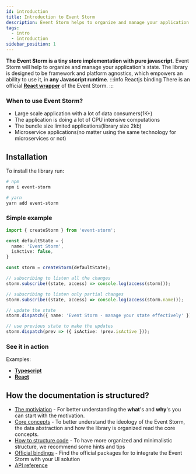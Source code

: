 ```yaml
---
id: introduction
title: Introduction to Event Storm
description: Event Storm helps to organize and manage your application's state. The library is designed to be framework and platform agnostics.
tags:
  - intro
  - introduction
sidebar_position: 1
---
```



**The Event Storm is a tiny store implementation with pure javascript.**
Event Storm will help to organize and manage your application's state. The library is designed to be framework and platform agnostics, which empowers an ability to use it, in **any Javascript runtime**.
:::info Reactjs binding
There is an official **[React wrapper](https://github.com/event-storm/react-event-storm)** of the Event Storm.
:::

### When to use Event Storm?

- Large scale application with a lot of data consumers(1K+)
- The application is doing a lot of CPU intensive computations
- The bundle size limited applications(library size 2kb)
- Microservice applications(no matter using the same technology for microservices or not)

## Installation

To install the library run:

```bash
# npm
npm i event-storm

# yarn
yarn add event-storm
```

### Simple example

```typescript
import { createStorm } from 'event-storm';

const defaultState = {
  name: 'Event Storm',
  isActive: false,
}

const storm = createStorm(defaultState);

// subscribing to listen all the changes
storm.subscribe((state, access) => console.log(access(storm)));

// subscribing to listen only partial changes
storm.subscribe((state, access) => console.log(access(storm.name)));

// update the state
storm.dispatch({ name: 'Event Storm - manage your state effectively' });

// use previous state to make the updates
storm.dispatch(prev => ({ isActive: !prev.isActive }));
```

### See it in action

Examples:

- [**Typescript**](https://codesandbox.io/s/beautiful-currying-bl9dv)
- [**React**](https://codesandbox.io/s/intelligent-http-iupz5)

## How the documentation is structured?

- [The motiviation](/docs/motivation) - For better understanding the **what**'s and **why**'s you can start with the motivation.
- [Core concepts](/docs/concepts/overview) - To better understand the ideology of the Event Storm, the data abstraction and how the library is organized read the core concepts.
- [How to structure code](/docs/faq#howtoorganizethedirectorystructure) - To have more organized and minimalistic structure, we recommend some hints and tips
- [Official bindings](/docs/bindings/overview) - Find the official packages for to integrate the Event Storm with your UI solution
- [API reference](/docs/api-reference/overview)
